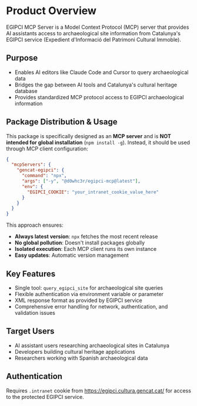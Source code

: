 # Product Overview

EGIPCI MCP Server is a Model Context Protocol (MCP) server that provides AI assistants access to archaeological site information from Catalunya's EGIPCI service (Expedient d'Informació del Patrimoni Cultural Immoble).

## Purpose

- Enables AI editors like Claude Code and Cursor to query archaeological data
- Bridges the gap between AI tools and Catalunya's cultural heritage database
- Provides standardized MCP protocol access to EGIPCI archaeological information

## Package Distribution & Usage

This package is specifically designed as an **MCP server** and is **NOT intended for global installation** (`npm install -g`). Instead, it should be used through MCP client configuration:

```json
{
  "mcpServers": {
    "gencat-egipci": {
      "command": "npx",
      "args": ["-y", "@d0whc3r/egipci-mcp@latest"],
      "env": {
        "EGIPCI_COOKIE": "your_intranet_cookie_value_here"
      }
    }
  }
}
```

This approach ensures:

- **Always latest version**: `npx` fetches the most recent release
- **No global pollution**: Doesn't install packages globally
- **Isolated execution**: Each MCP client runs its own instance
- **Easy updates**: Automatic version management

## Key Features

- Single tool: `query_egipci_site` for archaeological site queries
- Flexible authentication via environment variable or parameter
- XML response format as provided by EGIPCI service
- Comprehensive error handling for network, authentication, and validation issues

## Target Users

- AI assistant users researching archaeological sites in Catalunya
- Developers building cultural heritage applications
- Researchers working with Spanish archaeological data

## Authentication

Requires `.intranet` cookie from https://egipci.cultura.gencat.cat/ for access to the protected EGIPCI service.

